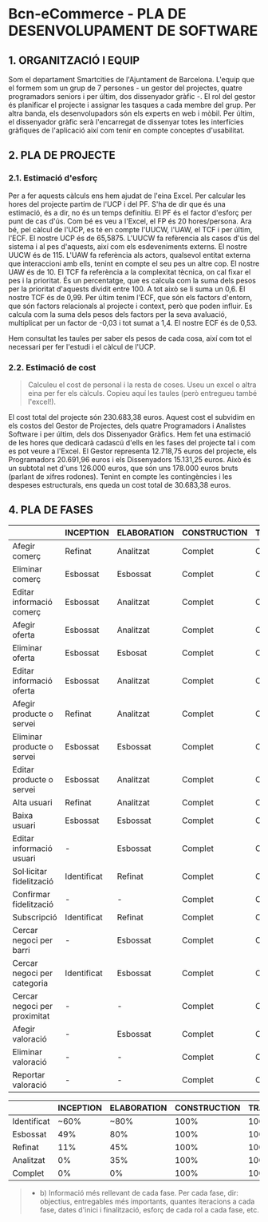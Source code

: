 # Bcn-eCommerce - PLA DE DESENVOLUPAMENT DE SOFTWARE #

## 1. ORGANITZACIÓ I EQUIP ##
Som el departament Smartcities de l'Ajuntament de Barcelona.
L'equip que el formem som un grup de 7 persones - un gestor del projectes, quatre programadors seniors i per últim, dos dissenyador gràfic -.
El rol del gestor és planificar el projecte i assignar les tasques a cada membre del grup. Per altra banda, els desenvolupadors són els experts en web i mòbil. Per últim, el dissenyador gràfic serà l'encarregat de dissenyar totes les interfícies gràfiques de l'aplicació així com tenir en compte conceptes d'usabilitat. 

## 2. PLA DE PROJECTE ##
### 2.1. Estimació d'esforç ###
Per a fer aquests càlculs ens hem ajudat de l'eina Excel. Per calcular les hores del projecte partim de l'UCP i del PF. S'ha de dir que és una estimació, és a dir, no és un temps definitiu. El PF és el factor d'esforç per punt de cas d'ús. Com bé es veu a l'Excel, el FP és 20 hores/persona.
Ara bé, pel càlcul de l'UCP, es té en compte l'UUCW, l'UAW, el TCF i per últim, l'ECF. El nostre UCP és de 65,5875.
L'UUCW fa refèrencia als casos d'ús del sistema i al pes d'aquests, així com els esdeveniments externs. El nostre UUCW és de 115.
L'UAW fa referència als actors, qualsevol entitat externa que interaccioni amb ells, tenint en compte el seu pes un altre cop. El nostre UAW és de 10.
El TCF fa referència a la complexitat tècnica, on cal fixar el pes i la prioritat. És un percentatge, que es calcula com la suma dels pesos per la prioritat d'aquests dividit entre 100. A tot això se li suma un 0,6. El nostre TCF és de 0,99.
Per últim tenim l'ECF, que són els factors d'entorn, que són factors relacionals al projecte i context, però que poden influir. Es calcula com la suma dels pesos dels factors per la seva avaluació, multiplicat per un factor de -0,03 i tot sumat a 1,4. El nostre ECF és de 0,53.

Hem consultat les taules per saber els pesos de cada cosa, així com tot el necessari per fer l'estudi i el càlcul de l'UCP.

### 2.2. Estimació de cost ###

> Calculeu el cost de personal i la resta de coses. Useu un excel o altra eina per fer els càlculs. Copieu aquí les taules (però entregueu també l'excel!). 

El cost total del projecte són 230.683,38 euros. Aquest cost el subvidim en els costos del Gestor de Projectes, dels quatre Programadors i Analistes Software i per últim, dels dos Dissenyador Gràfics. Hem fet una estimació de les hores que dedicarà cadascú d'ells en les fases del projecte tal i com es pot veure a l'Excel. 
El Gestor representa 12.718,75 euros del projecte, els Programadors 20.691,96 euros i els Dissenyadors 15.131,25 euros. Això és un subtotal net	d'uns 126.000 euros, que són uns 178.000 euros bruts (parlant de xifres rodones). Tenint en compte les contingències i les despeses estructurals, ens queda un cost total de 30.683,38 euros.

## 4. PLA DE FASES ##
|| INCEPTION |ELABORATION|CONSTRUCTION|TRANSITION|
|--------|--------|--------|--------|--------|
|Afegir comerç|Refinat|Analitzat|Complet|Complet|
|Eliminar comerç|Esbossat|Esbossat|Complet|Complet|
|Editar informació comerç|Esbossat|Analitzat|Complet|Complet|
|Afegir oferta|Esbossat|Analitzat|Complet|Complet|
|Eliminar oferta|Esbossat|Esbosat|Complet|Complet|
|Editar informació oferta|Esbossat|Analitzat|Complet|Complet|
|Afegir producte o servei|Refinat|Analitzat|Complet|Complet|
|Eliminar producte o servei|Esbossat|Esbossat|Complet|Complet|
|Editar producte o servei|Esbossat|Analitzat|Complet|Complet|
|Alta usuari|Refinat|Analitzat|Complet|Complet|
|Baixa usuari|Esbossat|Esbossat|Complet|Complet|
|Editar informació usuari|-|Esbossat|Complet|Complet|
|Sol·licitar fidelització|Identificat|Refinat|Complet|Complet|
|Confirmar fidelització|-|-|Complet|Complet|
|Subscripció|Identificat|Refinat|Complet|Complet|
|Cercar negoci per barri|-|Esbossat|Complet|Complet|
|Cercar negoci per categoria|Identificat|Esbossat|Complet|Complet|
|Cercar negoci per proximitat|-|-|Complet|Complet|
|Afegir valoració|-|Esbossat|Complet|Complet|
|Eliminar valoració|-|-|Complet|Complet|
|Reportar valoració|-|-|Complet|Complet|

|  | INCEPTION | ELABORATION | CONSTRUCTION | TRANSITION |
|--------|--------|--------|--------|--------|
| Identificat | ~60% | ~80% | 100% | 100% |
| Esbossat | 49% | 80% | 100% | 100% |
| Refinat | 11% | 45% | 100% | 100% |
| Analitzat | 0% | 35% | 100% | 100% |
| Complet | 0% | 0% | 100% | 100% |

> - b) Informació més rellevant de cada fase. Per cada fase, dir: objectius, entregables més importants, quantes iteracions a cada fase, dates d'inici i finalització, esforç de cada rol a cada fase, etc.
